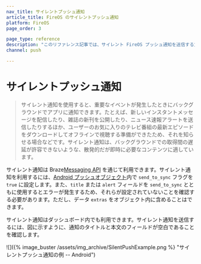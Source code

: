 ```yaml
---
nav_title: サイレントプッシュ通知
article_title: FireOS のサイレントプッシュ通知
platform: FireOS
page_order: 3

page_type: reference
description: "このリファレンス記事では、サイレント FireOS プッシュ通知を送信する方法と、サイレントプッシュ通知を使用するのが望ましい状況のユースケースについて説明します。"
channel: push

---
```


# サイレントプッシュ通知

> サイレント通知を使用すると、重要なイベントが発生したときにバックグラウンドでアプリに通知できます。たとえば、新しいインスタントメッセージを配信したり、雑誌の新刊を公開したり、ニュース速報アラートを送信したりするほか、ユーザーのお気に入りのテレビ番組の最新エピソードをダウンロードしてオフラインで視聴する準備ができたため、それを知らせる場合などです。サイレント通知は、バックグラウンドでの取得間の遅延が許容できないような、散発的だが即時に必要なコンテンツに適しています。

サイレント通知は Braze[Messaging API]({{site.baseurl}}/api/endpoints/messaging/) を通じて利用できます。サイレント通知を利用するには、[Android プッシュオブジェクト]({{site.baseurl}}/api/objects_filters/messaging/android_object/)内で `send_to_sync` フラグを `true` に設定します。また、`title` または `alert` フィールドを `send_to_sync` とともに使用するとエラーが発生するため、それらが設定されていないことを確認する必要があります。ただし、データ `extras` をオブジェクト内に含めることはできます。

サイレント通知はダッシュボード内でも利用できます。サイレント通知を送信するには、図に示すように、通知のタイトルと本文のフィールドが空白であることを確認します。

![]({% image_buster /assets/img_archive/SilentPushExample.png %} "サイレントプッシュ通知の例 -- Android")

